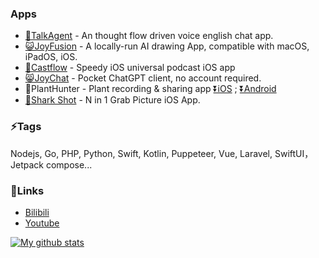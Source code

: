 ### Apps
* [👩TalkAgent](https://apps.apple.com/app/id6472412023) - An thought flow driven voice english chat app.
* [😺JoyFusion](https://apps.apple.com/app/id1572179241) - A locally-run AI drawing App, compatible with macOS, iPadOS, iOS.
* [🎵Castflow](https://apps.apple.com/app/id1572179241) - Speedy iOS universal podcast iOS app
* [😸JoyChat](https://apps.apple.com/app/joychat-pocket-ai-chat/id6446176892) - Pocket ChatGPT client, no account required.
* 🌵PlantHunter - Plant recording & sharing app [⏬iOS](https://apps.apple.com/us/app/id1610134206) ; [⏬Android](https://play.google.com/store/apps/details?id=com.planthunter.app)
* [🦈Shark Shot](https://apps.apple.com/app/id1590075896) - N in 1 Grab Picture iOS App.

### ⚡Tags
Nodejs, Go, PHP, Python, Swift, Kotlin, Puppeteer, Vue, Laravel, SwiftUI，Jetpack compose...

### 🔗Links
* [Bilibili](https://space.bilibili.com/228834724)
* [Youtube](https://www.youtube.com/channel/UC9z2DPYJtVI6dFQzt92kaFQ)


<a href="https://github.com/anuraghazra/github-readme-stats">
  <img align="center" src="https://github-readme-stats.anuraghazra1.vercel.app/api?username=jiangdi0924&layout=compact&show_icons=true&line_height=27&count_private=true" alt="My github stats" />

</a>  


<!--
**jiangdi0924/jiangdi0924** is a ✨ _special_ ✨ repository because its `README.md` (this file) appears on your GitHub profile.

[![ReadMe Card](https://github-readme-stats.vercel.app/api/pin/?username=jiangdi0924&repo=github-readme-stats)](https://github.com/jiangdi0924/github-readme-stats)

Here are some ideas to get you started:

- 🔭 I’m currently working on ...
- 🌱 I’m currently learning ...
- 👯 I’m looking to collaborate on ...
- 🤔 I’m looking for help with ...
- 💬 Ask me about ...
- 📫 How to reach me: ...
- 😄 Pronouns: ...
- ⚡ Fun fact: ...
-->
